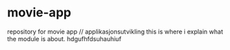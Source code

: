 # movie-app
repository for movie app // applikasjonsutvikling
this is where i explain what the module is about.
hdgufhfdsuhauhiuf